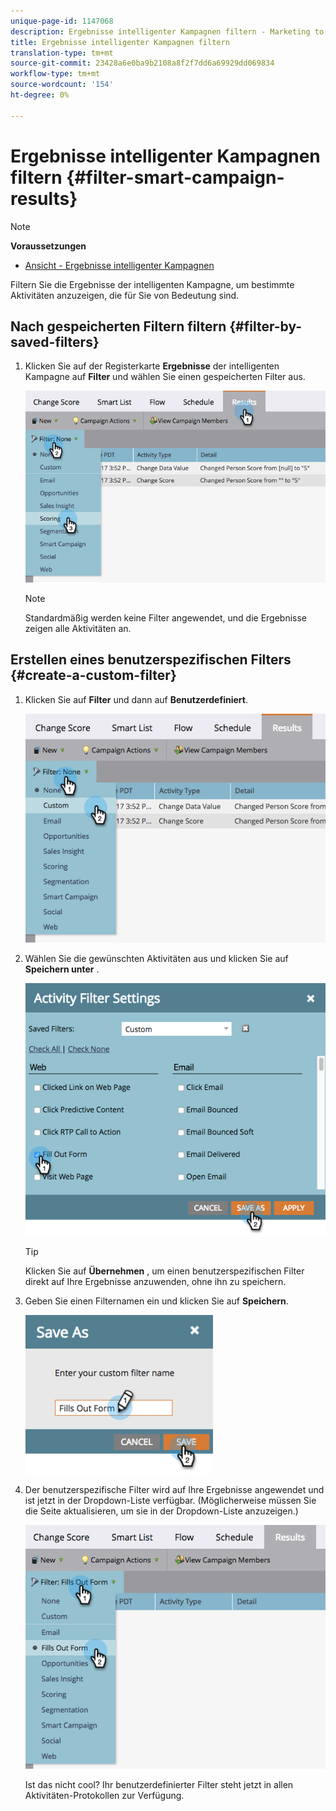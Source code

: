 ```yaml
---
unique-page-id: 1147068
description: Ergebnisse intelligenter Kampagnen filtern - Marketing to Docs - Produktdokumentation
title: Ergebnisse intelligenter Kampagnen filtern
translation-type: tm+mt
source-git-commit: 23428a6e0ba9b2108a8f2f7dd6a69929dd069834
workflow-type: tm+mt
source-wordcount: '154'
ht-degree: 0%

---
```



# Ergebnisse intelligenter Kampagnen filtern {#filter-smart-campaign-results}

>[!NOTE]
>
>**Voraussetzungen**
>
>* [Ansicht - Ergebnisse intelligenter Kampagnen](view-smart-campaign-results.md)

>



Filtern Sie die Ergebnisse der intelligenten Kampagne, um bestimmte Aktivitäten anzuzeigen, die für Sie von Bedeutung sind.

## Nach gespeicherten Filtern filtern {#filter-by-saved-filters}

1. Klicken Sie auf der Registerkarte **Ergebnisse** der intelligenten Kampagne auf **Filter** und wählen Sie einen gespeicherten Filter aus.

   ![](assets/resultsfilter-hands.png)

   >[!NOTE]
   >
   >Standardmäßig werden keine Filter angewendet, und die Ergebnisse zeigen alle Aktivitäten an.

## Erstellen eines benutzerspezifischen Filters {#create-a-custom-filter}

1. Klicken Sie auf **Filter** und dann auf **Benutzerdefiniert**.

   ![](assets/filterscustom-hands.png)

1. Wählen Sie die gewünschten Aktivitäten aus und klicken Sie auf **Speichern unter** .

   ![](assets/activityfiltersettings-hands.png)

   >[!TIP]
   >
   >Klicken Sie auf **Übernehmen** , um einen benutzerspezifischen Filter direkt auf Ihre Ergebnisse anzuwenden, ohne ihn zu speichern.

1. Geben Sie einen Filternamen ein und klicken Sie auf **Speichern**.

   ![](assets/saveasfilter-hands.png)

1. Der benutzerspezifische Filter wird auf Ihre Ergebnisse angewendet und ist jetzt in der Dropdown-Liste verfügbar. (Möglicherweise müssen Sie die Seite aktualisieren, um sie in der Dropdown-Liste anzuzeigen.)

   ![](assets/customfilter-hands.png)

   Ist das nicht cool? Ihr benutzerdefinierter Filter steht jetzt in allen Aktivitäten-Protokollen zur Verfügung.

